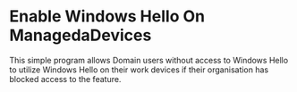 # Enable Windows Hello On ManagedaDevices
This simple program allows Domain users without access to Windows Hello to utilize Windows Hello on their work devices if their organisation has blocked access to the feature.
